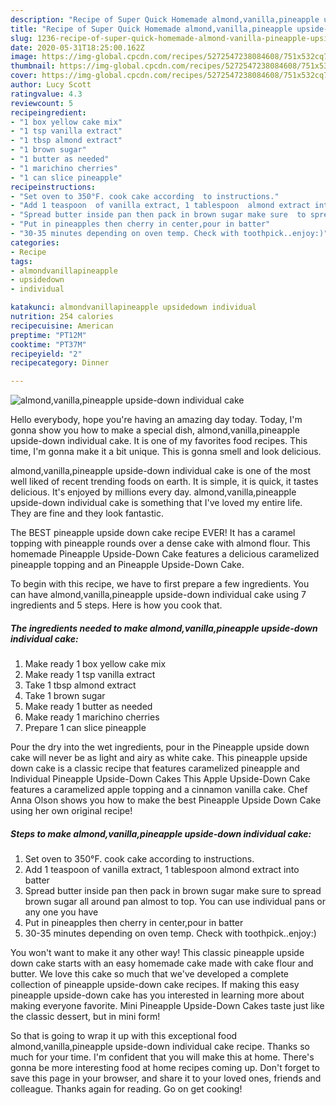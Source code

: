 ```yaml
---
description: "Recipe of Super Quick Homemade almond,vanilla,pineapple upside-down individual  cake"
title: "Recipe of Super Quick Homemade almond,vanilla,pineapple upside-down individual  cake"
slug: 1236-recipe-of-super-quick-homemade-almond-vanilla-pineapple-upside-down-individual-cake
date: 2020-05-31T18:25:00.162Z
image: https://img-global.cpcdn.com/recipes/5272547238084608/751x532cq70/almondvanillapineapple-upside-down-individual-cake-recipe-main-photo.jpg
thumbnail: https://img-global.cpcdn.com/recipes/5272547238084608/751x532cq70/almondvanillapineapple-upside-down-individual-cake-recipe-main-photo.jpg
cover: https://img-global.cpcdn.com/recipes/5272547238084608/751x532cq70/almondvanillapineapple-upside-down-individual-cake-recipe-main-photo.jpg
author: Lucy Scott
ratingvalue: 4.3
reviewcount: 5
recipeingredient:
- "1 box yellow cake mix"
- "1 tsp vanilla extract"
- "1 tbsp almond extract"
- "1 brown sugar"
- "1 butter as needed"
- "1 marichino cherries"
- "1 can slice pineapple"
recipeinstructions:
- "Set oven to 350°F. cook cake according  to instructions."
- "Add 1 teaspoon  of vanilla extract, 1 tablespoon  almond extract into batter"
- "Spread butter inside pan then pack in brown sugar make sure  to spread brown sugar all around pan almost to top. You can use individual pans or any one you have"
- "Put in pineapples then cherry in center,pour in batter"
- "30-35 minutes depending on oven temp. Check with toothpick..enjoy:)"
categories:
- Recipe
tags:
- almondvanillapineapple
- upsidedown
- individual

katakunci: almondvanillapineapple upsidedown individual 
nutrition: 254 calories
recipecuisine: American
preptime: "PT12M"
cooktime: "PT37M"
recipeyield: "2"
recipecategory: Dinner

---
```



![almond,vanilla,pineapple upside-down individual  cake](https://img-global.cpcdn.com/recipes/5272547238084608/751x532cq70/almondvanillapineapple-upside-down-individual-cake-recipe-main-photo.jpg)

Hello everybody, hope you're having an amazing day today. Today, I'm gonna show you how to make a special dish, almond,vanilla,pineapple upside-down individual  cake. It is one of my favorites food recipes. This time, I'm gonna make it a bit unique. This is gonna smell and look delicious.

almond,vanilla,pineapple upside-down individual  cake is one of the most well liked of recent trending foods on earth. It is simple, it is quick, it tastes delicious. It's enjoyed by millions every day. almond,vanilla,pineapple upside-down individual  cake is something that I've loved my entire life. They are fine and they look fantastic.

The BEST pineapple upside down cake recipe EVER! It has a caramel topping with pineapple rounds over a dense cake with almond flour. This homemade Pineapple Upside-Down Cake features a delicious caramelized pineapple topping and an Pineapple Upside-Down Cake.


To begin with this recipe, we have to first prepare a few ingredients. You can have almond,vanilla,pineapple upside-down individual  cake using 7 ingredients and 5 steps. Here is how you cook that.

<!--inarticleads1-->

##### The ingredients needed to make almond,vanilla,pineapple upside-down individual  cake:

1. Make ready 1 box yellow cake mix
1. Make ready 1 tsp vanilla extract
1. Take 1 tbsp almond extract
1. Take 1 brown sugar
1. Make ready 1 butter as needed
1. Make ready 1 marichino cherries
1. Prepare 1 can slice pineapple


Pour the dry into the wet ingredients, pour in the Pineapple upside down cake will never be as light and airy as white cake. This pineapple upside down cake is a classic recipe that features caramelized pineapple and Individual Pineapple Upside-Down Cakes This Apple Upside-Down Cake features a caramelized apple topping and a cinnamon vanilla cake. Chef Anna Olson shows you how to make the best Pineapple Upside Down Cake using her own original recipe! 

<!--inarticleads2-->

##### Steps to make almond,vanilla,pineapple upside-down individual  cake:

1. Set oven to 350°F. cook cake according  to instructions.
1. Add 1 teaspoon  of vanilla extract, 1 tablespoon  almond extract into batter
1. Spread butter inside pan then pack in brown sugar make sure  to spread brown sugar all around pan almost to top. You can use individual pans or any one you have
1. Put in pineapples then cherry in center,pour in batter
1. 30-35 minutes depending on oven temp. Check with toothpick..enjoy:)


You won&#39;t want to make it any other way! This classic pineapple upside down cake starts with an easy homemade cake made with cake flour and butter. We love this cake so much that we&#39;ve developed a complete collection of pineapple upside-down cake recipes. If making this easy pineapple upside-down cake has you interested in learning more about making everyone favorite. Mini Pineapple Upside-Down Cakes taste just like the classic dessert, but in mini form! 

So that is going to wrap it up with this exceptional food almond,vanilla,pineapple upside-down individual  cake recipe. Thanks so much for your time. I'm confident that you will make this at home. There's gonna be more interesting food at home recipes coming up. Don't forget to save this page in your browser, and share it to your loved ones, friends and colleague. Thanks again for reading. Go on get cooking!
